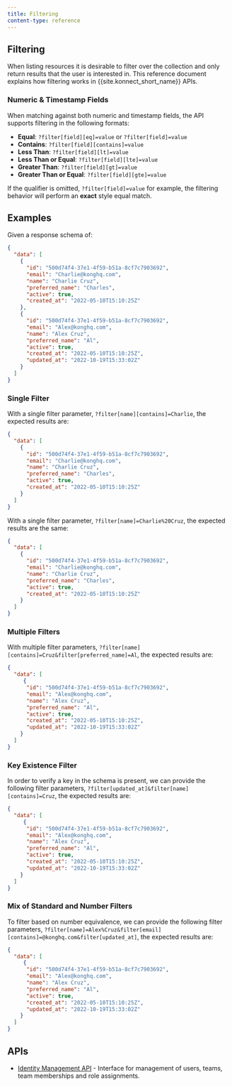 ```yaml
---
title: Filtering
content-type: reference
---
```



## Filtering

When listing resources it is desirable to filter over the collection and
only return results that the user is interested in.
This reference document explains how filtering works in {{site.konnect_short_name}} APIs.

### Numeric & Timestamp Fields

When matching against both numeric and timestamp fields, the API supports filtering in the following formats:

* **Equal**: `?filter[field][eq]=value` or `?filter[field]=value`
* **Contains**: `?filter[field][contains]=value`
* **Less Than**: `?filter[field][lt]=value`
* **Less Than or Equal**: `?filter[field][lte]=value`
* **Greater Than**: `?filter[field][gt]=value`
* **Greater Than or Equal**: `?filter[field][gte]=value`

If the qualifier is omitted, `?filter[field]=value` for example, the filtering behavior will perform an **exact** style
equal match.

## Examples

Given a response schema of:

```json
{
  "data": [
    {
      "id": "500d74f4-37e1-4f59-b51a-8cf7c7903692",
      "email": "Charlie@konghq.com",
      "name": "Charlie Cruz",
      "preferred_name": "Charles",
      "active": true,
      "created_at": "2022-05-10T15:10:25Z"
    },
    {
      "id": "500d74f4-37e1-4f59-b51a-8cf7c7903692",
      "email": "Alex@konghq.com",
      "name": "Alex Cruz",
      "preferred_name": "Al",
      "active": true,
      "created_at": "2022-05-10T15:10:25Z",
      "updated_at": "2022-10-19T15:33:02Z"
    }
  ]
}
```

### Single Filter

With a single filter parameter, `?filter[name][contains]=Charlie`, the expected
results are:

```json
{
  "data": [
    {
      "id": "500d74f4-37e1-4f59-b51a-8cf7c7903692",
      "email": "Charlie@konghq.com",
      "name": "Charlie Cruz",
      "preferred_name": "Charles",
      "active": true,
      "created_at": "2022-05-10T15:10:25Z"
    }
  ]
}
```

With a single filter parameter, `?filter[name]=Charlie%20Cruz`, the expected
results are the same:

```json
{
  "data": [
    {
      "id": "500d74f4-37e1-4f59-b51a-8cf7c7903692",
      "email": "Charlie@konghq.com",
      "name": "Charlie Cruz",
      "preferred_name": "Charles",
      "active": true,
      "created_at": "2022-05-10T15:10:25Z"
    }
  ]
}
```

### Multiple Filters

With multiple filter parameters,
`?filter[name][contains]=Cruz&filter[preferred_name]=Al`, the expected
results are:

```json
{
  "data": [
     {
      "id": "500d74f4-37e1-4f59-b51a-8cf7c7903692",
      "email": "Alex@konghq.com",
      "name": "Alex Cruz",
      "preferred_name": "Al",
      "active": true,
      "created_at": "2022-05-10T15:10:25Z",
      "updated_at": "2022-10-19T15:33:02Z"
    }
  ]
}
```

### Key Existence Filter

In order to verify a key in the schema is present, we can provide the following
filter parameters, `?filter[updated_at]&filter[name][contains]=Cruz`, the
expected results are:

```json
{
  "data": [
     {
      "id": "500d74f4-37e1-4f59-b51a-8cf7c7903692",
      "email": "Alex@konghq.com",
      "name": "Alex Cruz",
      "preferred_name": "Al",
      "active": true,
      "created_at": "2022-05-10T15:10:25Z",
      "updated_at": "2022-10-19T15:33:02Z"
    }
  ]
}
```

### Mix of Standard and Number Filters

To filter based on number equivalence, we can provide the following
filter parameters,
`?filter[name]=Alex%Cruz&filter[email][contains]=@konghq.com&filter[updated_at]`,
the expected results are:

```json
{
  "data": [
     {
      "id": "500d74f4-37e1-4f59-b51a-8cf7c7903692",
      "email": "Alex@konghq.com",
      "name": "Alex Cruz",
      "preferred_name": "Al",
      "active": true,
      "created_at": "2022-05-10T15:10:25Z",
      "updated_at": "2022-10-19T15:33:02Z"
    }
  ]
}
```

## APIs

* [Identity Management API](/konnect/identity-management-api/) - Interface for management of users, teams, team memberships and role assignments.